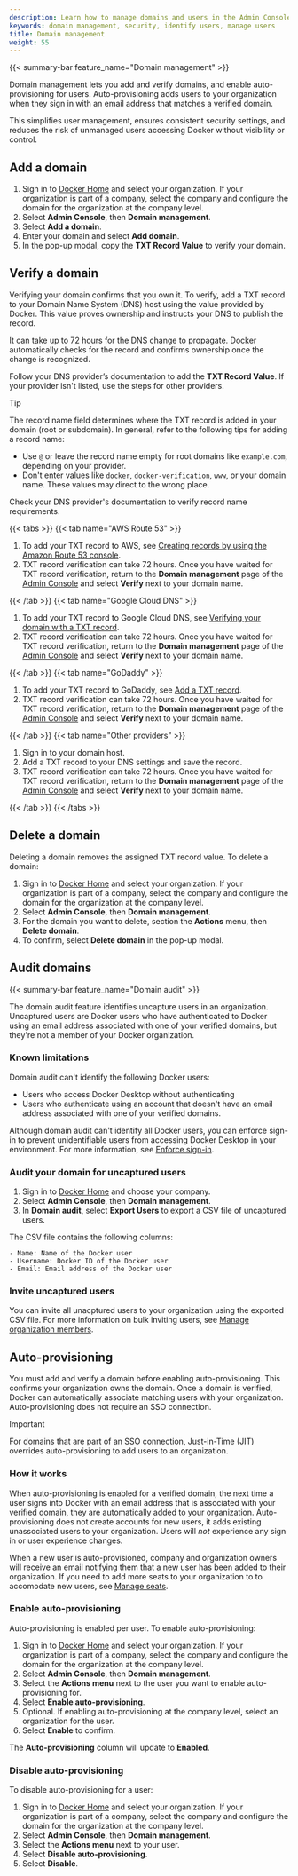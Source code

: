 ```yaml
---
description: Learn how to manage domains and users in the Admin Console
keywords: domain management, security, identify users, manage users
title: Domain management
weight: 55
---
```


{{< summary-bar feature_name="Domain management" >}}

Domain management lets you add and verify domains, and enable
auto-provisioning for users. Auto-provisioning adds users to your
organization when they sign in with an email address that matches a verified
domain.

This simplifies user management, ensures consistent security settings, and
reduces the risk of unmanaged users accessing Docker without visibility
or control.

## Add a domain

1. Sign in to [Docker Home](https://app.docker.com) and select
your organization. If your organization is part of a company, select the company
and configure the domain for the organization at the company level.
1. Select **Admin Console**, then **Domain management**.
1. Select **Add a domain**.
1. Enter your domain and select **Add domain**.
1. In the pop-up modal, copy the **TXT Record Value** to verify your domain.

## Verify a domain

Verifying your domain confirms that you own it. To verify, add a TXT record to
your Domain Name System (DNS) host using the value provided by Docker. This
value proves ownership and instructs your DNS to publish the record.

It can take up to 72 hours for the DNS change to propagate. Docker automatically
checks for the record and confirms ownership once the change is recognized.

Follow your DNS provider’s documentation to add the **TXT Record Value**. If
your provider isn't listed, use the steps for other providers.

> [!TIP]
>
> The record name field determines where the TXT record is added in your domain
(root or subdomain). In general, refer to the following tips for
adding a record name:
>
> - Use `@` or leave the record name empty for root domains like `example.com`,
depending on your provider.
> - Don't enter values like `docker`, `docker-verification`, `www`, or your
domain name. These values may direct to the wrong place.
>
> Check your DNS provider's documentation to verify record name requirements.

{{< tabs >}}
{{< tab name="AWS Route 53" >}}

1. To add your TXT record to AWS, see [Creating records by using the Amazon Route 53 console](https://docs.aws.amazon.com/Route53/latest/DeveloperGuide/resource-record-sets-creating.html).
1. TXT record verification can take 72 hours. Once you have waited for
TXT record verification, return to the **Domain management** page of the
[Admin Console](https://app.docker.com/admin) and select **Verify** next to
your domain name.

{{< /tab >}}
{{< tab name="Google Cloud DNS" >}}

1. To add your TXT record to Google Cloud DNS, see [Verifying your domain with a TXT record](https://cloud.google.com/identity/docs/verify-domain-txt).
1. TXT record verification can take 72 hours. Once you have waited for TXT
record verification, return to the **Domain management** page of the
[Admin Console](https://app.docker.com/admin) and select **Verify** next to
your domain name.

{{< /tab >}}
{{< tab name="GoDaddy" >}}

1. To add your TXT record to GoDaddy, see [Add a TXT record](https://www.godaddy.com/help/add-a-txt-record-19232).
1. TXT record verification can take 72 hours. Once you have waited for TXT
record verification, return to the **Domain management** page of the
[Admin Console](https://app.docker.com/admin) and select **Verify** next to your
domain name.

{{< /tab >}}
{{< tab name="Other providers" >}}

1. Sign in to your domain host.
1. Add a TXT record to your DNS settings and save the record.
1. TXT record verification can take 72 hours. Once you have waited for TXT
record verification, return to the **Domain management** page of the
[Admin Console](https://app.docker.com/admin) and select **Verify** next to
your domain name.

{{< /tab >}}
{{< /tabs >}}

## Delete a domain

Deleting a domain removes the assigned TXT record value. To delete a domain:

1. Sign in to [Docker Home](https://app.docker.com) and select
your organization. If your organization is part of a company, select the company
and configure the domain for the organization at the company level.
1. Select **Admin Console**, then **Domain management**.
1. For the domain you want to delete, section the **Actions** menu, then
**Delete domain**.
1. To confirm, select **Delete domain** in the pop-up modal.

## Audit domains

{{< summary-bar feature_name="Domain audit" >}}

The domain audit feature identifies uncapture users in an organization.
Uncaptured users are Docker users who have authenticated to Docker
using an email address associated with one of your verified domains,
but they're not a member of your Docker organization.

### Known limitations

Domain audit can't identify the following Docker users:

- Users who access Docker Desktop without authenticating
- Users who authenticate using an account that doesn't have an
email address associated with one of your verified domains.

Although domain audit can't identify all Docker users,
you can enforce sign-in to prevent unidentifiable users from accessing
Docker Desktop in your environment. For more information,
see [Enforce sign-in](/manuals/security/for-admins/enforce-sign-in.md).

### Audit your domain for uncaptured users

1. Sign in to [Docker Home](https://app.docker.com) and choose your
company.
1. Select **Admin Console**, then **Domain management**.
1. In **Domain audit**, select **Export Users** to export a CSV file
of uncaptured users.

The CSV file contains the following columns:

    - Name: Name of the Docker user
    - Username: Docker ID of the Docker user
    - Email: Email address of the Docker user

### Invite uncaptured users

You can invite all unacptured users to your organization using the exported
CSV file. For more information on bulk inviting users, see
[Manage organization members](/manuals/admin/organization/members.md).

## Auto-provisioning

You must add and verify a domain before enabling auto-provisioning. This
confirms your organization owns the domain. Once a domain is verified,
Docker can automatically associate matching users with your organization.
Auto-provisioning does not require an SSO connection.

> [!IMPORTANT]
>
> For domains that are part of an SSO connection, Just-in-Time (JIT) overrides
auto-provisioning to add users to an organization.

### How it works

When auto-provisioning is enabled for a verified domain, the next time a user
signs into Docker with an email address that is associated with your verified
domain, they are automatically added to your organization. Auto-provisioning
does not create accounts for new users, it adds existing unassociated users to
your organization. Users will *not* experience any sign in or user experience
changes.

When a new user is auto-provisioned, company and organization owners will
receive an email notifying them that a new user has been added to their
organization. If you need to add more seats to your organization to
to accomodate new users, see [Manage seats](/manuals/subscription/manage-seats.md).

### Enable auto-provisioning

Auto-provisioning is enabled per user. To enable
auto-provisioning:

1. Sign in to [Docker Home](https://app.docker.com) and select
your organization. If your organization is part of a company, select the company
and configure the domain for the organization at the company level.
1. Select **Admin Console**, then **Domain management**.
1. Select the **Actions menu** next to the user you want to enable
auto-provisioning for.
1. Select **Enable auto-provisioning**.
1. Optional. If enabling auto-provisioning at the company level, select an
organization for the user.
1. Select **Enable** to confirm.

The **Auto-provisioning** column will update to **Enabled**.

### Disable auto-provisioning

To disable auto-provisioning for a user:

1. Sign in to [Docker Home](https://app.docker.com) and select
your organization. If your organization is part of a company, select the company
and configure the domain for the organization at the company level.
1. Select **Admin Console**, then **Domain management**.
1. Select the **Actions menu** next to your user.
1. Select **Disable auto-provisioning**.
1. Select **Disable**.
